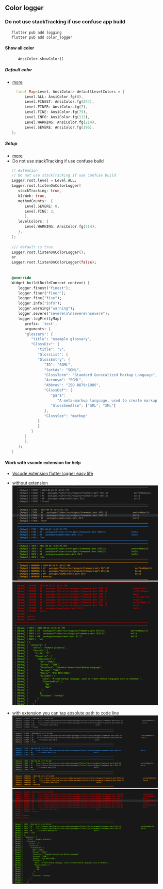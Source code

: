 ## Color logger

### Do not use stackTracking if use confuse app build
```
   flutter pub add logging
   flutter pub add color_logger
```
#### Show all color
```dart
      AnsiColor.showColor()
```
##### Default color
* [more](lib/src/config/default_config.dart) 
```dart
     final Map<Level, AnsiColor> defaultLevelColors = {
         Level.ALL: AnsiColor.fg(8),
         Level.FINEST: AnsiColor.fg(244),
         Level.FINER: AnsiColor.fg(7),
         Level.FINE: AnsiColor.fg(75),
         Level.INFO: AnsiColor.fg(112),
         Level.WARNING: AnsiColor.fg(214),
         Level.SEVERE: AnsiColor.fg(196),
   };
```

##### Setup
* [more](example/lib/main.dart) 
* Do not use stackTracking if use confuse build
```dart   
   // extension
   // Do not use stackTracking if use confuse build
   Logger.root.level = Level.ALL;
   Logger.root.listenOnColorLogger(
      stackTracking: true,
      kIsWeb: true,
      methodCounts:  {
         Level.SEVERE: 8,
         Level.FINE: 2,
         },
      levelColors: {
         Level.WARNING: AnsiColor.fg(214),
      },
   );

   /// default is true
   Logger.root.listenOnColorLogger();
   or
   Logger.root.listenOnColorLogger(false);


   @override
   Widget build(BuildContext context) {
      logger.finest("finest");
      logger.finer("finer");
      logger.fine("fine");
      logger.info("info");
      logger.warning("warning");
      logger.severe("severe\n\nsevere\nsevere");
      logger.logPrettyMap(
         prefix: 'test',
         arguments: {
         "glossary": {
            "title": "example glossary",
            "GlossDiv": {
               "title": "S",
               "GlossList": {
               "GlossEntry": {
                  "ID": "SGML",
                  "SortAs": "SGML",
                  "GlossTerm": "Standard Generalized Markup Language",
                  "Acronym": "SGML",
                  "Abbrev": "ISO 8879:1986",
                  "GlossDef": {
                     "para":
                        "A meta-markup language, used to create markup languages such as DocBook.",
                     "GlossSeeAlso": ["GML", "XML"]
                  },
                  "GlossSee": "markup"
               }
               }
            }
         }
         },
      );
   }


```
#### Work with vscode extension for help 
* [Vscode extension flutter logger easy life](https://marketplace.visualstudio.com/items?itemName=jackFan.lazy-jack-flutter-logger-easy-life)

* without extension
![](./assets/color_looger_bad1.png)
![](./assets/color_looger_bad2.png)

* with extension you can tap absolute path to code line
![](./assets/color_looger_good1.png)
![](./assets/color_looger_good2.png)

